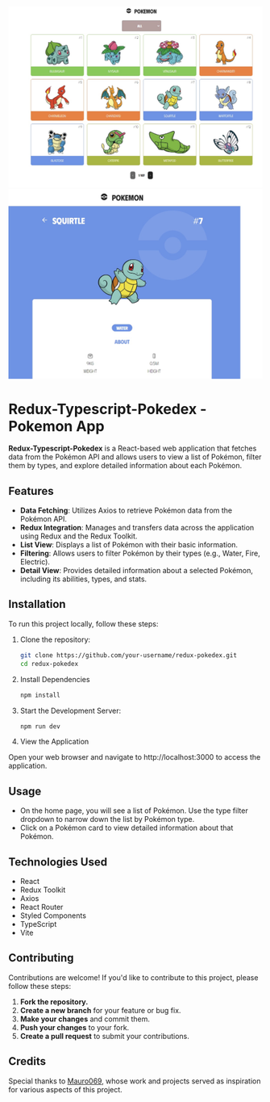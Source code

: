 ![Image Alt Text](/public/images/pokelis.jpg)
![Image Alt Text](/public/images/single.jpg)

# Redux-Typescript-Pokedex - Pokemon App

**Redux-Typescript-Pokedex** is a React-based web application that fetches data from the Pokémon API and allows users to view a list of Pokémon, filter them by types, and explore detailed information about each Pokémon.

## Features

- **Data Fetching**: Utilizes Axios to retrieve Pokémon data from the Pokémon API.
- **Redux Integration**: Manages and transfers data across the application using Redux and the Redux Toolkit.
- **List View**: Displays a list of Pokémon with their basic information.
- **Filtering**: Allows users to filter Pokémon by their types (e.g., Water, Fire, Electric).
- **Detail View**: Provides detailed information about a selected Pokémon, including its abilities, types, and stats.

## Installation

To run this project locally, follow these steps:

1. Clone the repository:

   ```bash
   git clone https://github.com/your-username/redux-pokedex.git
   cd redux-pokedex

   ```

2. Install Dependencies

   ```bash
   npm install

   ```

3. Start the Development Server:

   ```bash
   npm run dev

   ```

4. View the Application

Open your web browser and navigate to http://localhost:3000 to access the application.

## Usage

- On the home page, you will see a list of Pokémon. Use the type filter dropdown to narrow down the list by Pokémon type.
- Click on a Pokémon card to view detailed information about that Pokémon.

## Technologies Used

- React
- Redux Toolkit
- Axios
- React Router
- Styled Components
- TypeScript
- Vite

## Contributing

Contributions are welcome! If you'd like to contribute to this project, please follow these steps:

1. **Fork the repository.**
2. **Create a new branch** for your feature or bug fix.
3. **Make your changes** and commit them.
4. **Push your changes** to your fork.
5. **Create a pull request** to submit your contributions.

## Credits

Special thanks to [Mauro069](https://github.com/Mauro069), whose work and projects served as inspiration for various aspects of this project.
